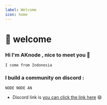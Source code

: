 ```yaml
---
label: Welcome
icon: home
---
```


# 👋 welcome

### Hi I'm AKnode , nice to meet you 👋
`I come from Indonesia`

### I build a community on discord :
 `NODE NODE AN`
- Discord link is [you can click the link here](https://discord.gg/mSecguCyht) 😄
